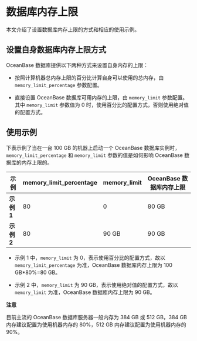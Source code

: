 数据库内存上限 
============================

本文介绍了设置数据库内存上限的方式和相应的使用示例。

设置自身数据库内存上限方式 
----------------------------------

OceanBase 数据库提供以下两种方式来设置自身内存的上限：

* 按照计算机器总内存上限的百分比计算自身可以使用的总内存，由 `memory_limit_percentage` 参数配置。

  

* 直接设置 OceanBase 数据库可用内存的上限，由 `memory_limit` 参数配置。其中 `memory_limit` 参数值为 0 时，使用百分比的配置方式，否则使用绝对值的配置方式。

  




使用示例 
-------------------------

下表示例了当在一台 100 GB 的机器上启动一个 OceanBase 数据库实例时，`memory_limit_percentage` 和 `memory_limit` 参数的值是如何影响 OceanBase 数据库的内存上限的。


|    示例    | **memory_limit_percentage** | **memory_limit** | **OceanBase 数据库内存上限** |
|----------|-----------------------------|------------------|-----------------------|
| **示例 1** | 80                          | 0                | 80 GB                 |
| **示例 2** | 80                          | 90 GB            | 90 GB                 |



* 示例 1 中，`memory_limit` 为 0，表示使用百分比的配置方式，故以 `memory_limit_percentage` 为准，OceanBase 数据库内存上限为 100 GB\*80%=80 GB。

  

* 示例 2 中，`memory_limit` 为 90 GB，表示使用绝对值的配置方式，故以 `memory_limit` 为准，OceanBase 数据库内存上限为 90 GB。

  



**注意**



目前主流的 OceanBase 数据库服务器一般内存为 384 GB 或 512 GB，384 GB 内存建议配置为使用机器内存的 80%，512 GB 内存建议配置为使用机器内存的 90%。
